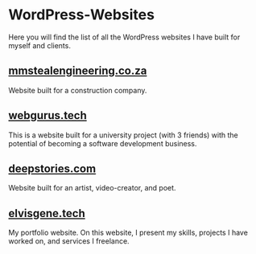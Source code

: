 # WordPress-Websites
Here you will find the list of all the WordPress websites I have built for myself and clients.

## [mmstealengineering.co.za](http://mmsteelengineering.co.za/)
Website built for a construction company.

## [webgurus.tech](http://webgurus.tech/)
This is a website built for a university project (with 3 friends) with the potential of becoming a software development business.

## [deepstories.com](http://deepstoriestold.com/)
Website built for an artist, video-creator, and poet.

## [elvisgene.tech](http://www.elvisgene.tech/)
My portfolio website. On this website, I present my skills, projects I have worked on, and services I freelance.
